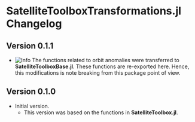 SatelliteToolboxTransformations.jl Changelog
============================================

Version 0.1.1
-------------

- ![Info][badge-info] The functions related to orbit anomalies were transferred to
  **SatelliteToolboxBase.jl**. These functions are re-exported here. Hence, this
  modifications is note breaking from this package point of view.

Version 0.1.0
-------------

- Initial version.
  - This version was based on the functions in **SatelliteToolbox.jl**.

[badge-breaking]: https://img.shields.io/badge/BREAKING-red.svg
[badge-deprecation]: https://img.shields.io/badge/Deprecation-orange.svg
[badge-feature]: https://img.shields.io/badge/Feature-green.svg
[badge-enhancement]: https://img.shields.io/badge/Enhancement-blue.svg
[badge-bugfix]: https://img.shields.io/badge/Bugfix-purple.svg
[badge-info]: https://img.shields.io/badge/Info-gray.svg

